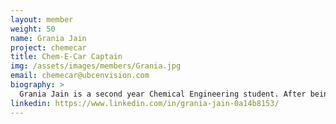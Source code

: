 ```yaml
---
layout: member
weight: 50
name: Grania Jain
project: chemecar
title: Chem-E-Car Captain
img: /assets/images/members/Grania.jpg
email: chemecar@ubcenvision.com
biography: >
  Grania Jain is a second year Chemical Engineering student. After being the Junior Captain for a year, she is now the Captain of one of the two Chem-e-car teams that would participate in the AiChe Regionals Competition in 2019. At the Regional’s Competition in Montana in 2018, Grania presented the poster for the Junior car which placed first.  The Junior car also placed third in the overall competition. This year, Grania aims to provide the new teams with the appropriate resources and environment to generate innovative ideas to design their car. She wishes for her team to not only succeed at the 2019 Regionals Competition but also experiment and learn during the rigorous process of building the car.
linkedin: https://www.linkedin.com/in/grania-jain-0a14b8153/
---
```

